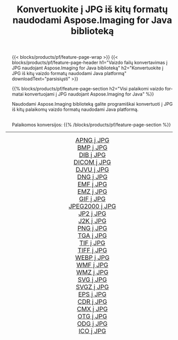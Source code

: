 ﻿---
title: Konvertuokite į JPG iš kitų formatų naudodami Aspose.Imaging for Java biblioteką 
weight: 3920
url: /lt/java/conversion/to/jpg/ 
lang: lt
langdirlevel: 2
locales: zh-hans,ja,it,ru,de,es,fr,nl,id,lt,pl,pt,vi,tr,ko,zh-hant,ar,hi,th,sv,cs,uk,he
description: Naudodami Aspose.Imaging galite konvertuoti į JPG iš kitų formatų naudodami Java
---

{{< blocks/products/pf/feature-page-wrap >}}
{{< blocks/products/pf/feature-page-header h1="Vaizdo failų konvertavimas į JPG naudojant Aspose.Imaging for Java biblioteką" h2="Konvertuokite į JPG iš kitų vaizdo formatų naudodami Java platformą" downloadText="parsisiųsti" >}}


{{% blocks/products/pf/feature-page-section  h2="Visi palaikomi vaizdo formatai konvertuojami į JPG naudojant Aspose.Imaging for Java" %}}
<p align=justify>Naudodami Aspose.Imaging biblioteką galite programiškai konvertuoti į JPG iš kitų palaikomų vaizdo formatų naudodami Java platformą.</p>
<br/>
Palaikomos konversijos:
{{% /blocks/products/pf/feature-page-section %}}
<div class="container-fluid productfamilypage bg-gray">
    <div class="convertypes bg-gray agp-content section">
        <div class="container">
		<hr style="margin-left:-20px;"/>
		<div class="row other-converters" style="gap: 10px;font-size: 19px;text-align:center;">
		    <div class='col-md-2 other-converter remove-lp remove-rp'><a href="/imaging/lt/java/conversion/apng-to-jpg/" style="padding:15px;">APNG į JPG</a></div>
<div class='col-md-2 other-converter remove-lp remove-rp'><a href="/imaging/lt/java/conversion/bmp-to-jpg/" style="padding:15px;">BMP į JPG</a></div>
<div class='col-md-2 other-converter remove-lp remove-rp'><a href="/imaging/lt/java/conversion/dib-to-jpg/" style="padding:15px;">DIB į JPG</a></div>
<div class='col-md-2 other-converter remove-lp remove-rp'><a href="/imaging/lt/java/conversion/dicom-to-jpg/" style="padding:15px;">DICOM į JPG</a></div>
<div class='col-md-2 other-converter remove-lp remove-rp'><a href="/imaging/lt/java/conversion/djvu-to-jpg/" style="padding:15px;">DJVU į JPG</a></div>
<div class='col-md-2 other-converter remove-lp remove-rp'><a href="/imaging/lt/java/conversion/dng-to-jpg/" style="padding:15px;">DNG į JPG</a></div>
<div class='col-md-2 other-converter remove-lp remove-rp'><a href="/imaging/lt/java/conversion/emf-to-jpg/" style="padding:15px;">EMF į JPG</a></div>
<div class='col-md-2 other-converter remove-lp remove-rp'><a href="/imaging/lt/java/conversion/emz-to-jpg/" style="padding:15px;">EMZ į JPG</a></div>
<div class='col-md-2 other-converter remove-lp remove-rp'><a href="/imaging/lt/java/conversion/gif-to-jpg/" style="padding:15px;">GIF į JPG</a></div>
<div class='col-md-2 other-converter remove-lp remove-rp'><a href="/imaging/lt/java/conversion/jpeg2000-to-jpg/" style="padding:15px;">JPEG2000 į JPG</a></div>
<div class='col-md-2 other-converter remove-lp remove-rp'><a href="/imaging/lt/java/conversion/jp2-to-jpg/" style="padding:15px;">JP2 į JPG</a></div>
<div class='col-md-2 other-converter remove-lp remove-rp'><a href="/imaging/lt/java/conversion/j2k-to-jpg/" style="padding:15px;">J2K į JPG</a></div>
<div class='col-md-2 other-converter remove-lp remove-rp'><a href="/imaging/lt/java/conversion/png-to-jpg/" style="padding:15px;">PNG į JPG</a></div>
<div class='col-md-2 other-converter remove-lp remove-rp'><a href="/imaging/lt/java/conversion/tga-to-jpg/" style="padding:15px;">TGA į JPG</a></div>
<div class='col-md-2 other-converter remove-lp remove-rp'><a href="/imaging/lt/java/conversion/tif-to-jpg/" style="padding:15px;">TIF į JPG</a></div>
<div class='col-md-2 other-converter remove-lp remove-rp'><a href="/imaging/lt/java/conversion/tiff-to-jpg/" style="padding:15px;">TIFF į JPG</a></div>
<div class='col-md-2 other-converter remove-lp remove-rp'><a href="/imaging/lt/java/conversion/webp-to-jpg/" style="padding:15px;">WEBP į JPG</a></div>
<div class='col-md-2 other-converter remove-lp remove-rp'><a href="/imaging/lt/java/conversion/wmf-to-jpg/" style="padding:15px;">WMF į JPG</a></div>
<div class='col-md-2 other-converter remove-lp remove-rp'><a href="/imaging/lt/java/conversion/wmz-to-jpg/" style="padding:15px;">WMZ į JPG</a></div>
<div class='col-md-2 other-converter remove-lp remove-rp'><a href="/imaging/lt/java/conversion/svg-to-jpg/" style="padding:15px;">SVG į JPG</a></div>
<div class='col-md-2 other-converter remove-lp remove-rp'><a href="/imaging/lt/java/conversion/svgz-to-jpg/" style="padding:15px;">SVGZ į JPG</a></div>
<div class='col-md-2 other-converter remove-lp remove-rp'><a href="/imaging/lt/java/conversion/eps-to-jpg/" style="padding:15px;">EPS į JPG</a></div>
<div class='col-md-2 other-converter remove-lp remove-rp'><a href="/imaging/lt/java/conversion/cdr-to-jpg/" style="padding:15px;">CDR į JPG</a></div>
<div class='col-md-2 other-converter remove-lp remove-rp'><a href="/imaging/lt/java/conversion/cmx-to-jpg/" style="padding:15px;">CMX į JPG</a></div>
<div class='col-md-2 other-converter remove-lp remove-rp'><a href="/imaging/lt/java/conversion/otg-to-jpg/" style="padding:15px;">OTG į JPG</a></div>
<div class='col-md-2 other-converter remove-lp remove-rp'><a href="/imaging/lt/java/conversion/odg-to-jpg/" style="padding:15px;">ODG į JPG</a></div>
<div class='col-md-2 other-converter remove-lp remove-rp'><a href="/imaging/lt/java/conversion/ico-to-jpg/" style="padding:15px;">ICO į JPG</a></div>
                </div>
        </div>
    </div>
</div>
<br/>

